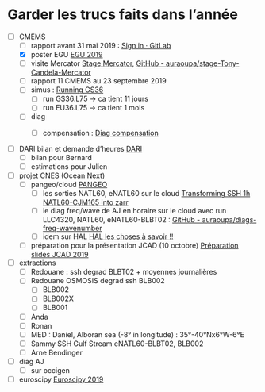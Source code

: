 # Garder les trucs faits dans l’année 

- [ ] CMEMS
	- [ ] rapport avant 31 mai 2019 : [Sign in · GitLab](https://gitlab.com/meom-group-private/cmems-22-glo-hr-reports/blob/master/report10-2019-06/report.pdf)
	- [x] poster EGU [EGU 2019](bear://x-callback-url/open-note?id=0A240951-680D-44CD-B350-839D4F38A686-7968-0001E116D0CF17A3)
	- [ ] visite Mercator [Stage Mercator](bear://x-callback-url/open-note?id=F76539A3-674A-441E-90E3-65C3627EDEDA-10799-00018A5B35D20A8F), [GitHub - auraoupa/stage-Tony-Candela-Mercator](https://github.com/auraoupa/stage-Tony-Candela-Mercator)
	- [ ] rapport 11 CMEMS au 23 septembre 2019
	- [ ] simus : [Running GS36](bear://x-callback-url/open-note?id=1094DA27-2A85-44D8-8762-E5C87EBF2FC0-463-00000D493224DCEC)
		- [ ] run GS36.L75 -> ca tient 11 jours
		- [ ] run EU36.L75 -> ca tient 1 mois 
	- [ ] diag
		- [ ] compensation : [Diag compensation](bear://x-callback-url/open-note?id=26A4606A-E0FF-46A5-8965-FA9217C54FF7-2273-000026F60DFF4B7D)
	
	
- [ ] DARI bilan et demande d’heures [DARI](bear://x-callback-url/open-note?id=0CAE31F3-BE67-4FFF-9984-976BDD3CCA52-2273-00007F29DA61788B)
	- [ ] bilan pour Bernard
	- [ ] estimations pour Julien

- [ ] projet CNES (Ocean Next)
	- [ ] pangeo/cloud [PANGEO](bear://x-callback-url/open-note?id=86277874-450F-42E0-859D-B137E7890B61-652-000002B5D27AAC25)
		- [ ] les sorties NATL60, eNATL60 sur le cloud [Transforming SSH 1h NATL60-CJM165 into zarr](bear://x-callback-url/open-note?id=39BD32E0-A560-45EF-981E-61AF392C72E3-1250-0001041A2E3DC794)
		- [ ] le diag freq/wave de AJ en horaire sur le cloud avec run LLC4320, NATL60, eNATL60-BLBT02 : [GitHub - auraoupa/diags-freq-wavenumber](https://github.com/auraoupa/diags-freq-wavenumber)
		- [ ] idem sur HAL  [HAL les choses à savoir !!](bear://x-callback-url/open-note?id=339BE8A2-9433-46C4-B381-FCBBF7048E6C-2164-000266A3790EF52E)
	- [ ] préparation pour la présentation JCAD (10 octobre) [Préparation slides JCAD 2019](bear://x-callback-url/open-note?id=7F4886FB-6ABC-4F31-8025-0E31FC3D2271-692-0000F3C65CA10D57)

- [ ] extractions
	- [ ] Redouane : ssh degrad BLBT02 + moyennes journalières
	- [ ] Redouane OSMOSIS degrad ssh BLB002
		- [ ] BLB002
		- [ ] BLB002X
		- [ ] BLB001
	- [ ] Anda
	- [ ] Ronan 
	- [ ] MED : Daniel, Alboran sea (-8° in longitude)  : 35°-40°Nx6°W-6°E
	- [ ] Sammy SSH Gulf  Stream eNATL60-BLBT02, BLB002
	- [ ] Arne Bendinger 

- [ ] diag AJ 
	- [ ] sur occigen

- [ ] euroscipy [Euroscipy 2019](bear://x-callback-url/open-note?id=6CFF748F-428A-4FE9-AD61-D48EE32AF466-2273-0000957B0F1C65EC)
